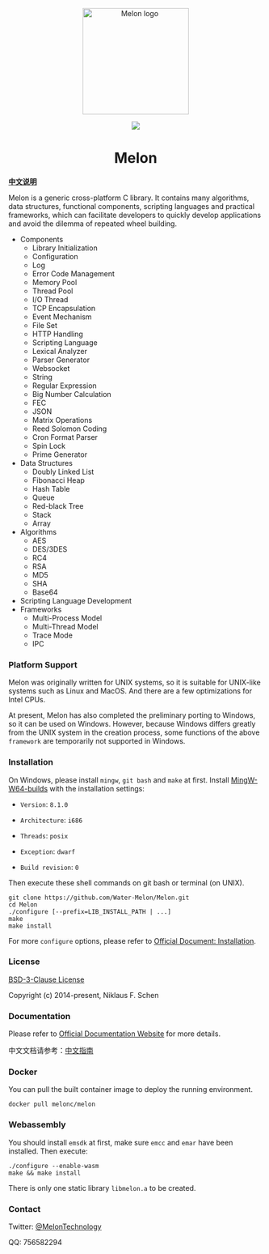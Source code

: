 <p align="center"><img width="210" src="https://github.com/Water-Melon/Melon/blob/master/docs/logo.png?raw=true" alt="Melon logo"></p>
<p align="center"><img src="https://img.shields.io/github/license/Water-Melon/Melang" /></p>
<h1 align="center">Melon</h1>



**[中文说明](http://doc.melonc.io/cn/)**

Melon is a generic cross-platform C library. It contains many algorithms, data structures, functional components, scripting languages and practical frameworks, which can facilitate developers to quickly develop applications and avoid the dilemma of repeated wheel building.

- Components
  - Library Initialization
  - Configuration
  - Log
  - Error Code Management
  - Memory Pool
  - Thread Pool
  - I/O Thread
  - TCP Encapsulation
  - Event Mechanism
  - File Set
  - HTTP Handling
  - Scripting Language
  - Lexical Analyzer
  - Parser Generator
  - Websocket
  - String
  - Regular Expression
  - Big Number Calculation
  - FEC
  - JSON
  - Matrix Operations
  - Reed Solomon Coding
  - Cron Format Parser
  - Spin Lock
  - Prime Generator
- Data Structures
  - Doubly Linked List
  - Fibonacci Heap
  - Hash Table
  - Queue
  - Red-black Tree
  - Stack
  - Array
- Algorithms
  - AES
  - DES/3DES
  - RC4
  - RSA
  - MD5
  - SHA
  - Base64
- Scripting Language Development
- Frameworks
  - Multi-Process Model
  - Multi-Thread Model
  - Trace Mode
  - IPC



### Platform Support

Melon was originally written for UNIX systems, so it is suitable for UNIX-like systems such as Linux and MacOS. And there are a few optimizations for Intel CPUs.

At present, Melon has also completed the preliminary porting to Windows, so it can be used on Windows. However, because Windows differs greatly from the UNIX system in the creation process, some functions of the above `framework` are temporarily not supported in Windows.



### Installation

On Windows, please install `mingw`, `git bash` and `make` at first. Install [MingW-W64-builds](https://www.mingw-w64.org/downloads/#mingw-builds) with the installation settings:

- `Version`: `8.1.0`

- `Architecture`: `i686`

- `Threads`: `posix`

- `Exception`: `dwarf`

- `Build revision`: `0`

Then execute these shell commands on git bash or terminal (on UNIX).

```
git clone https://github.com/Water-Melon/Melon.git
cd Melon
./configure [--prefix=LIB_INSTALL_PATH | ...]
make
make install
```

For more `configure` options, please refer to [Official Document: Installation](http://doc.melonc.io/en/install.html).



### License

[BSD-3-Clause License](https://github.com/Water-Melon/Melang/blob/master/LICENSE)

Copyright (c) 2014-present, Niklaus F. Schen



### Documentation

Please refer to [Official Documentation Website](http://doc.melonc.io/) for more details.

中文文档请参考：[中文指南](http://doc.melonc.io/cn/)



### Docker

You can pull the built container image to deploy the running environment.

```shell
docker pull melonc/melon
```



### Webassembly

You should install `emsdk` at first, make sure `emcc` and `emar` have been installed. Then execute:

```shell
./configure --enable-wasm
make && make install
```

There is only one static library `libmelon.a` to be created.



### Contact

Twitter: [@MelonTechnology](https://twitter.com/MelonTechnology)

QQ: 756582294

